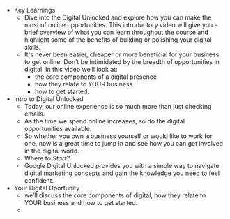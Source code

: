 - Key Learnings
	- Dive into the Digital Unlocked and explore how you can make the most of online opportunities. This introductory video will give you a brief overview of what you can learn throughout the course and highlight some of the benefits of building or polishing your digital skills.
	- It's never been easier, cheaper or more beneficial for your business to get online. Don’t be intimidated by the breadth of opportunities in digital. In this video we’ll look at:
		- the core components of a digital presence
		- how they relate to YOUR business
		- how to get started.
- Intro to Digital Unlocked
	- Today, our online experience is so much more than just checking emails.
	- As the time we spend online increases, so do the digital opportunities available.
	- So whether you own a business yourself or would like to work for one, now is a great time to jump in and see how you can get involved in the digital world.
	- Where to _Start?_
	- Google Digital Unlocked provides you with a simple way to navigate digital marketing concepts and gain the knowledge you need to feel confident.
- Your Digital Oportunity
	- we’ll discuss the core components of digital, how they relate to YOUR business and how to get started.
	-